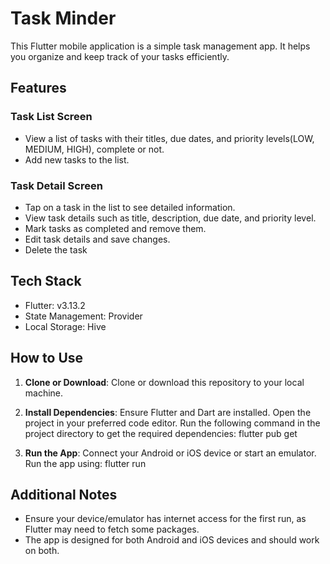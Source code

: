# Task Minder

This Flutter mobile application is a simple task management app. It helps you organize and keep track of your tasks efficiently.

## Features

### Task List Screen
- View a list of tasks with their titles, due dates, and priority levels(LOW, MEDIUM, HIGH), complete or not.
- Add new tasks to the list.


### Task Detail Screen
- Tap on a task in the list to see detailed information.
- View task details such as title, description, due date, and priority level.
- Mark tasks as completed and remove them.
- Edit task details and save changes.
- Delete the task

## Tech Stack
- Flutter: v3.13.2
- State Management: Provider
- Local Storage: Hive

## How to Use
1. **Clone or Download**: Clone or download this repository to your local machine.

2. **Install Dependencies**: Ensure Flutter and Dart are installed. Open the project in your preferred code editor. Run the following command in the project directory to get the required dependencies: flutter pub get
3. **Run the App**: Connect your Android or iOS device or start an emulator. Run the app using: flutter run

## Additional Notes
- Ensure your device/emulator has internet access for the first run, as Flutter may need to fetch some packages.
- The app is designed for both Android and iOS devices and should work on both.


